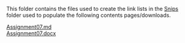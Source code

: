This folder contains the files used to create the link lists in the [Snips](https://github.com/ksteve3/ITFDN100_MOD07/tree/master/docs/snips)<br/>folder used to populate the following contents pages/downloads.

[Assignment07.md](https://github.com/ksteve3/ITFDN100_MOD07/blob/master/docs/Assignment07/Assignment07.md)<br/>
[Assignment07.docx](https://github.com/ksteve3/ITFDN100_MOD07/blob/master/docs/Assignment07/Assignement07.docx)<br/>

